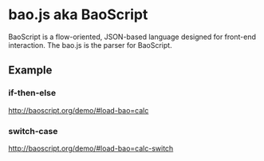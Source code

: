 # bao.js aka BaoScript

BaoScript is a flow-oriented, JSON-based language designed for front-end interaction. The bao.js is the parser for BaoScript.

## Example
### if-then-else
<http://baoscript.org/demo/#load-bao=calc>
### switch-case
<http://baoscript.org/demo/#load-bao=calc-switch>
